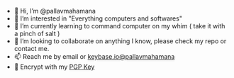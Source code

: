 - 👋 Hi, I’m @pallavmahamana
- 👀 I’m interested in "Everything computers and softwares"
- 🌱 I’m currently learning to command computer on my whim ( take it with a pinch of salt )
- 💞️ I’m looking to collaborate on anything I know, please check my repo or contact me.
- 📫 Reach me by email or [keybase.io@pallavmahamana](https://keybase.io/pallavmahamana)
- 🔐 Encrypt with my [PGP Key](https://gist.githubusercontent.com/pallavmahamana/767611fc52e43c41f2b5b6b15ee4b37b/raw/b08d7ed1e66aab34177be64a733c08d6acc4f325/9A52B2236E160025)

<!---
pallavmahamana/pallavmahamana is a ✨ special ✨ repository because its `README.md` (this file) appears on your GitHub profile.
You can click the Preview link to take a look at your changes.
--->
